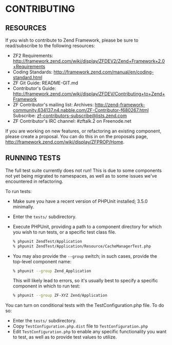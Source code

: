 # CONTRIBUTING

## RESOURCES

If you wish to contribute to Zend Framework, please be sure to
read/subscribe to the following resources:

 -  ZF2 Requirements:
    http://framework.zend.com/wiki/display/ZFDEV2/Zend+Framework+2.0+Requirements
 -  Coding Standards:
    http://framework.zend.com/manual/en/coding-standard.html
 -  ZF Git Guide:
    README-GIT.md
 -  Contributor's Guide:
    http://framework.zend.com/wiki/display/ZFDEV/Contributing+to+Zend+Framework
 -  ZF Contributor's mailing list:
    Archives: http://zend-framework-community.634137.n4.nabble.com/ZF-Contributor-f680267.html
    Subscribe: zf-contributors-subscribe@lists.zend.com
 -  ZF Contributor's IRC channel:
    #zftalk.2 on Freenode.net

If you are working on new features, or refactoring an existing
component, please create a proposal. You can do this in on the proposals
page, http://framework.zend.com/wiki/display/ZFPROP/Home. 

## RUNNING TESTS

The full test suite currently does not run! This is due to some
components not yet being migrated to namespaces, as well as to some
issues we've encountered in refactoring.

To run tests:

 -  Make sure you have a recent version of PHPUnit installed; 3.5.0
    minimally.
 -  Enter the `tests/` subdirectory.
 -  Execute PHPUnit, providing a path to a component directory for which
    you wish to run tests, or a specific test class file.

    ```sh
    % phpunit ZendTest/Application
    % phpunit ZendTest/Application/Resource/CacheManagerTest.php
    ```

 -  You may also provide the `--group` switch; in such cases, provide the
    top-level component name:

    ```sh
    % phpunit --group Zend_Application
    ```
    This will likely lead to errors, so it's usually best to specify a
    specific component in which to run test:

    ```sh
    % phpunit --group ZF-XYZ Zend/Application
    ```
You can turn on conditional tests with the TestConfiguration.php file.
To do so:

 -  Enter the `tests/` subdirectory.
 -  Copy `TestConfiguration.php.dist` file to `TestConfiguration.php`
 -  Edit `TestConfiguration.php` to enable any specific functionality you
    want to test, as well as to provide test values to utilize.
